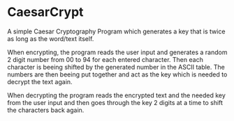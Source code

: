 # CaesarCrypt
A simple Caesar Cryptography Program which generates a key that is twice as long as the word/text itself.

When encrypting, the program reads the user input and generates a random 2 digit number from 00 to 94 for each entered character.
Then each character is beeing shifted by the generated number in the ASCII table.
The numbers are then beeing put together and act as the key which is needed to decrypt the text again.

When decrypting the program reads the encrypted text and the needed key from the user input and then goes through the key
2 digits at a time to shift the characters back again.
